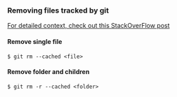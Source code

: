 ### Removing files tracked by git

[For detailed context, check out this StackOverFlow post](https://stackoverflow.com/questions/1274057/how-to-make-git-forget-about-a-file-that-was-tracked-but-is-now-in-gitignore)

#### Remove single file

`$ git rm --cached <file>`

#### Remove folder and children

`$ git rm -r --cached <folder>`
